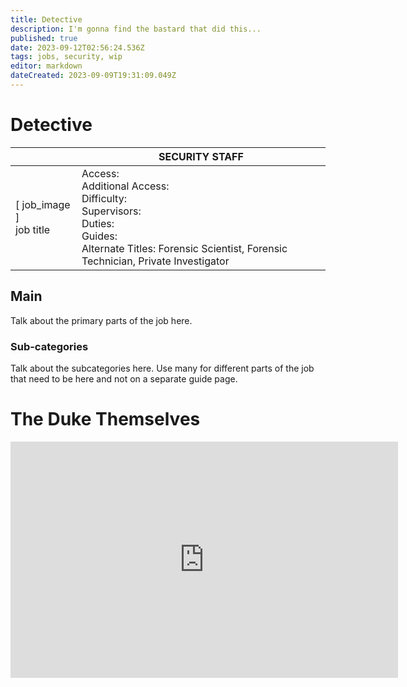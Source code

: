 ```yaml
---
title: Detective
description: I'm gonna find the bastard that did this...
published: true
date: 2023-09-12T02:56:24.536Z
tags: jobs, security, wip
editor: markdown
dateCreated: 2023-09-09T19:31:09.049Z
---
```


# Detective

|                             | SECURITY STAFF                                                                                  |
|-----------------------------|----------------------------------------------------------------------------------------------|
| \[ job_image ]<br>job title | Access:<br>Additional Access:<br>Difficulty:<br>Supervisors:<br>Duties:<br>Guides:<br>Alternate Titles: Forensic Scientist, Forensic Technician, Private Investigator |

## Main 
Talk about the primary parts of the job here.


### Sub-categories
Talk about the subcategories here. Use many for different parts of the job that need to be here and not on a separate guide page.

# The Duke Themselves
<iframe src="https://player.twitch.tv/?channel=thedukeofook&parent=wiki.monkestation.com" frameborder="0" allowfullscreen="true" scrolling="no" height="378" width="620"></iframe>